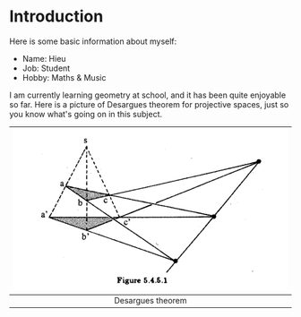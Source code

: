 # Introduction
Here is some basic information about myself:

- Name: Hieu
- Job: Student
- Hobby: Maths & Music

I am currently learning geometry at school, and it has been quite enjoyable so far. Here is a picture of Desargues theorem for projective spaces, just so you know what's going on in this subject.

|![](Desargues%20theorem.png)|
|:-:|
|Desargues theorem|
